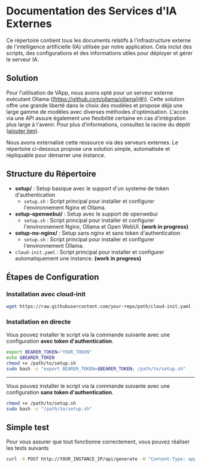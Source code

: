 # Documentation des Services d'IA Externes

Ce répertoire contient tous les documents relatifs à l'infrastructure externe de l'intelligence artificielle (IA) utilisée par notre application. Cela inclut des scripts, des configurations et des informations utiles pour déployer et gérer le serveur IA.

## Solution

Pour l'utilisation de VApp, nous avons opté pour un serveur externe exécutant Ollama ([https://github.com/ollama/ollama](#)). Cette solution offre une grande liberté dans le choix des modèles et propose déjà une large gamme de modèles avec diverses méthodes d'optimisation. L'accès via une API assure également une flexibilité certaine en cas d'intégration plus large à l'avenir. Pour plus d’informations, consultez la racine du dépôt ([ajouter lien](#)).

Nous avons externalisé cette ressource via des serveurs externes. Le répertoire ci-dessous propose une solution simple, automatisée et répliquable pour démarrer une instance.

## Structure du Répertoire

- **setup/** : Setup basique avec le support d'un systeme de token d'authentication
    - `setup.sh` : Script principal pour installer et configurer l'environnement Nginx et Ollama.
- **setup-openwebui/** : Setup avec le support de openwebui
    - `setup.sh` : Script principal pour installer et configurer l'environnement Nginx, Ollama et Open WebUI. **(work in progress)**
- **setup-no-nginx/** : Setup sans nginx et sans token d'authentication
    - `setup.sh` : Script principal pour installer et configurer l'environnement Ollama.
- `cloud-init.yaml` : Script principal pour installer et configurer automatiquement une instance. **(work in progress)**

## Étapes de Configuration

### Installation avec cloud-init

```bash
wget https://raw.githubusercontent.com/your-repo/path/cloud-init.yaml -O /tmp/cloud-init.yaml
```

### Installation en directe

Vous pouvez installer le script via la commande suivante avec une configuration **avec token d'authentication**.

```bash
export BEARER_TOKEN="YOUR_TOKEN"
echo $BEARER_TOKEN
chmod +x /path/to/setup.sh
sudo bash -c "export BEARER_TOKEN=$BEARER_TOKEN; /path/to/setup.sh"
```

___

Vous pouvez installer le script via la commande suivante avec une configuration **sans token d'authentication**.

```bash
chmod +x /path/to/setup.sh
sudo bash -c "/path/to/setup.sh"
```

## Simple test

<p>Pour vous assurer que tout fonctionne correctement, vous pouvez réaliser les tests suivants</p>

```bash
curl -X POST http://YOUR_INSTANCE_IP/api/generate -H "Content-Type: application/json" -H "Authorization: Bearer YOUR_TOKEN" -d '{"model": "llama3.2:1b", "prompt": "Why is the sky blue?", "stream": false}'
```
   